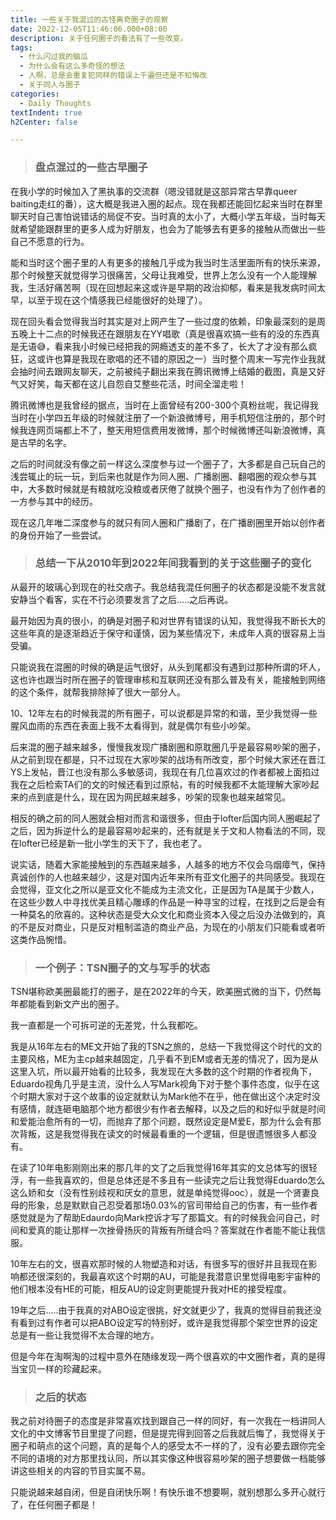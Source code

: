 ```yaml
---
title: 一些关于我混过的古怪离奇圈子的观察
date: 2022-12-05T11:46:06.000+08:00
description: 关于任何圈子的看法有了一些改变。
tags:
  - 什么闪过我的脑瓜
  - 为什么会有这么多奇怪的想法
  - 人啊，总是会重复犯同样的错误上千遍但还是不知悔改
  - 关于同人与圈子
categories:
  - Daily Thoughts
textIndent: true
h2Center: false

---
```

> ### 盘点混过的一些古早圈子

在我小学的时候加入了黑执事的交流群（嗯没错就是这部异常古早靠queer baiting走红的番），这大概是我进入圈的起点。现在我都还能回忆起来当时在群里聊天时自己害怕说错话的局促不安。当时真的太小了，大概小学五年级，当时每天就希望能跟群里的更多人成为好朋友，也会为了能够去有更多的接触从而做出一些自己不愿意的行为。

能和当时这个圈子里的人有更多的接触几乎成为我当时生活里面所有的快乐来源，那个时候整天就觉得学习很痛苦，父母让我难受，世界上怎么没有一个人能理解我，生活好痛苦啊（现在回想起来这或许是早期的政治抑郁，看来是我发病时间太早，以至于现在这个情感我已经能很好的处理了）。

现在回头看会觉得我当时其实是对上网产生了一些过度的依赖，印象最深刻的是周五晚上十二点的时候我还在跟朋友在YY唱歌（真是很喜欢搞一些有的没的东西真是无语😅，看来我小时候已经把我的网瘾透支的差不多了，长大了才没有那么疯狂，这或许也算是我现在歌唱的还不错的原因之一）当时整个周末一写完作业我就会抽时间去跟网友聊天，之前被纯子翻出来我在腾讯微博上结婚的截图，真是又好气又好笑，每天都在这儿自怨自艾整些花活，时间全溜走啦！

腾讯微博也是我曾经的据点，当时在上面曾经有200-300个真粉丝呢，我记得我当时在小学四五年级的时候就注册了一个新浪微博号，用手机短信注册的，那个时候我连网页端都上不了，整天用短信费用发微博，那个时候微博还叫新浪微博，真是古早的名字。

之后的时间就没有像之前一样这么深度参与过一个圈子了，大多都是自己玩自己的浅尝辄止的玩一玩，到后来也就是作为同人圈、广播剧圈、翻唱圈的观众参与其中，大多数时候就是有粮就吃没粮或者厌倦了就换个圈子，也没有作为了创作者的一方参与其中的经历。

现在这几年唯二深度参与的就只有同人圈和广播剧了，在广播剧圈里开始以创作者的身份开始了一些尝试。

> ### 总结一下从2010年到2022年间我看到的关于这些圈子的变化

从最开的玻璃心到现在的社交痞子。我总结我混任何圈子的状态都是没能不发言就安静当个看客，实在不行必须要发言了之后.....之后再说。

最开始因为真的很小，的确是对圈子和对世界有错误的认知，我觉得我不断长大的这些年真的是逐渐趋近于保守和谨慎，因为某些情况下，未成年人真的很容易上当受骗。

只能说我在混圈的时候的确是运气很好，从头到尾都没有遇到过那种所谓的坏人，这也许也跟当时所在圈子的管理审核和互联网还没有那么普及有关，能接触到网络的这个条件，就帮我排除掉了很大一部分人。

10、12年左右的时候我混的所有圈子，可以说都是异常的和谐，至少我觉得一些腥风血雨的东西在表面上我不太看得到，就是偶尔有些小吵架。

后来混的圈子越来越多，慢慢我发现广播剧圈和原耽圈几乎是最容易吵架的圈子，从之前到现在都是，只不过现在大家吵架的战场有所改变，那个时候大家还在晋江YS上发帖，晋江也没有那么多敏感词，我现在有几位喜欢过的作者都被上面掐过我在之后检索TA们的文的时候还看到过原帖，有的时候我都不太能理解大家吵起来的点到底是什么，现在因为网民越来越多，吵架的现象也越来越常见。

相反的确之前的同人圈就会相对而言和谐很多，但由于lofter后国内同人圈崛起了之后，因为拆逆什么的是最容易吵起来的，还有就是关于文和人物看法的不同，现在lofter已经是新一批小学生的天下了，我也老了。

说实话，随着大家能接触到的东西越来越多，人越多的地方不仅会乌烟瘴气，保持真诚创作的人也越来越少，这是对国内近年来所有亚文化圈子的共同感受。我现在会觉得，亚文化之所以是亚文化不能成为主流文化，正是因为TA是属于少数人，在这些少数人中寻找优美且精心雕琢的作品是一种寻宝的过程，在找到之后是会有一种莫名的欣喜的。这种状态是受大众文化和商业资本入侵之后没办法做到的，真的不是反对商业，只是反对粗制滥造的商业产品，为现在的小朋友们只能看或者听这类作品惋惜。

> ### 一个例子：TSN圈子的文与写手的状态

TSN堪称欧美圈最能打的圈子，是在2022年的今天，欧美圈式微的当下，仍然每年都能看到新文产出的圈子。

我一直都是一个可拆可逆的无差党，什么我都吃。

我是从16年左右的ME文开始了我的TSN之旅的，总结一下我觉得这个时代的文的主要风格，ME为主cp越来越固定，几乎看不到EM或者无差的情况了，因为是从这里入坑，所以最开始看的比较多，我发现在大多数的这个时期的作者视角下，Eduardo视角几乎是主流，没什么人写Mark视角下对于整个事件态度，似乎在这个时期大家对于这个故事的设定就默认为Mark他不在乎，他在做出这个决定时没有感情，就连砸电脑那个地方都很少有作者去解释，以及之后的和好似乎就是时间和爱能治愈所有的一切，而抛弃了那个问题，既然设定是M爱E，那为什么会有那次背叛，这是我觉得我在读文的时候最看重的一个逻辑，但是很遗憾很多人都没有。

在读了10年电影刚刚出来的那几年的文了之后我觉得16年其实的文总体写的很轻浮，有一些我喜欢的，但是总体还是不多且有一些读完之后让我觉得Eduardo怎么这么娇和女（没有性别歧视和厌女的意思，就是单纯觉得ooc），就是一个贤妻良母的形象，总是默默自己忍受着那场0.03%的官司带给自己的伤害，有一些作者感觉就是为了帮助Edaurdo向Mark控诉才写了那篇文。有的时候我会问自己，时间和爱真的能让那样一次挫骨扬灰的背叛有所缝合吗？答案就在作者能不能让我信服。

10年左右的文，很喜欢那时候的人物塑造和对话，有很多写的很好并且我现在影响都还很深刻的，我最喜欢这个时期的AU，可能是我潜意识里觉得电影宇宙种的他们根本没有HE的可能，相反AU的设定则更能提升我对HE的接受程度。

19年之后.....由于我真的对ABO设定很挑，好文就更少了，我真的觉得目前我还没有看到过有作者可以把ABO设定写的特别好，或许是我觉得那个架空世界的设定总是有一些让我觉得不太合理的地方。

但是今年在淘啊淘的过程中意外在随缘发现一两个很喜欢的中文圈作者，真的是得当宝贝一样的珍藏起来。

> ### 之后的状态

我之前对待圈子的态度是非常喜欢找到跟自己一样的同好，有一次我在一档讲同人文化的中文博客节目里提了问题，但是提完得到回答之后我就后悔了，我觉得关于圈子和萌点的这个问题，真的是每个人的感受太不一样的了，没有必要去跟你完全不同的语境的对方那里找认同，所以其实像这种很容易吵架的圈子想要做一档能够讲这些相关的内容的节目实属不易。

只能说越来越自闭，但是自闭快乐啊！有快乐谁不想要啊，就别想那么多开心就行了，在任何圈子都是！